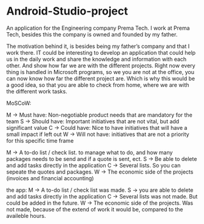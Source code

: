 # Android-Studio-project

An application for the Engineering company Prema Tech.
I work at Prema Tech, besides this the company is owned and founded by my father.

The motivation behind it, is besides being my father’s company and that I work there. IT could be interesting to develop an application that could help us in the daily work and share the knowledge and information with each other. And show how far we are with the different projects.
Right now every thing is handled in Microsoft programs, so we you are not at the office, you can now know how far the different project are. Which is why this would be a good idea, so that you are able to check from home, where we are with the different work tasks.


MoSCoW:

M -> Must have: Non-negotiable product needs that are mandatory for the team
S -> Should have: Important initiatives that are not vital, but add significant value
C -> Could have: Nice to have initiatives that will have a small impact if left out
W -> Will not have: initiatives that are not a priority for this specific time frame

M -> A to-do list / check list. to manage what to do, and how many packages needs to be send and if a quote is sent, ect.
S -> Be able to delete and add tasks directly in the application
C -> Several lists. So you can sepeate the quotes and packages.
W -> The economic side of the projects (invoices and financial accounting)




the app:
M -> A to-do list / check list was made.
S -> you are able to delete and add tasks directly in the application 
C -> Several lists was not made. But could be added in the future.
W -> The economic side of the projects. Was not made, because of the extend of work it would be, compared to the availeble hours.
